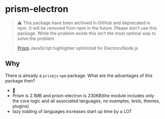 # prism-electron

> ⚠️ This package have been archived in GitHub and deprecated in npm. It will be removed from npm in the future. Please don't use this package. While the problem exists this isn't the most optimal way to solve the problem.

> [Prism](https://github.com/PrismJS/prism) JavaScript highlighter optimized for Electron/Node.js

## Why

There is already a `prismjs` `npm` package. What are the advantages of this package then?

- 🐎 
- Prism is 2.1MB and prism-electron is 230KB(the module includes only the core logic and all associated languages, no examples, tests, themes, plugins)
- lazy loading of languages increases start up time by a LOT
